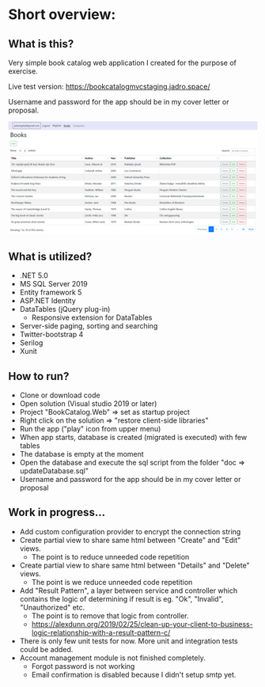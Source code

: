 Short overview:
===============




What is this?
-------------

Very simple book catalog web application I created for the purpose of exercise. 

Live test version: https://bookcatalogmvcstaging.jadro.space/

Username and password for the app should be in my cover letter or proposal.



![screenshot](doc/booksScreen.png "app screenshot")




What is utilized?
-------------------

* .NET 5.0
* MS SQL Server 2019
* Entity framework 5
* ASP.NET Identity
* DataTables (jQuery plug-in)
  * Responsive extension for DataTables
* Server-side paging, sorting and searching
* Twitter-bootstrap 4
* Serilog
*	Xunit



How to run?
-----------

*	Clone or download code
*	Open solution (Visual studio 2019 or later)
*	Project "BookCatalog.Web" => set as startup project
*	Right click on the solution => "restore client-side libraries"
*	Run the app ("play" icon from upper menu)
*	When app starts, database is created (migrated is executed) with few tables
*	The database is empty at the moment
*	Open the database and execute the sql script from the folder "doc => updateDatabase.sql"
*	Username and password for the app  should be in my cover letter or proposal



## Work in progress...

- Add custom configuration provider to encrypt  the connection string
- Create partial view to share same html between "Create" and "Edit" views.
  - The point is to reduce unneeded code repetition
- Create partial view to share same html between "Details" and "Delete" views.
  - The point is we reduce unneeded code repetition
- Add "Result Pattern", a layer between service and controller which contains the logic of determining if result is eg. "Ok", "Invalid", "Unauthorized" etc. 
  - The point is to remove that logic from controller.
  - https://alexdunn.org/2019/02/25/clean-up-your-client-to-business-logic-relationship-with-a-result-pattern-c/
- There is only few unit tests for now. More unit and integration tests could be added.
- Account management module is not finished completely. 
  - Forgot password is not working
  - Email confirmation is disabled because I didn't setup smtp yet.
